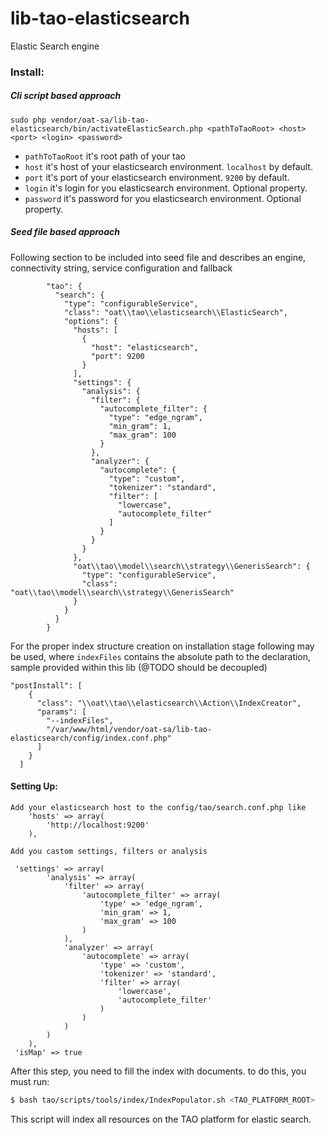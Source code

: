 # lib-tao-elasticsearch

Elastic Search engine

### Install:

##### Cli script based approach
```
sudo php vendor/oat-sa/lib-tao-elasticsearch/bin/activateElasticSearch.php <pathToTaoRoot> <host> <port> <login> <password>
```
 - `pathToTaoRoot` it's root path of your tao
 - `host` it's host of your elasticsearch environment. `localhost` by default.
 - `port` it's port of your elasticsearch environment. `9200` by default.
 - `login` it's login for you elasticsearch environment. Optional property.
 - `password` it's password for you elasticsearch environment. Optional property.
 
##### Seed file based approach

Following section to be included into seed file and describes an engine, connectivity string, service configuration and fallback  
```
        "tao": {
          "search": {
            "type": "configurableService",
            "class": "oat\\tao\\elasticsearch\\ElasticSearch",
            "options": {
              "hosts": [
                {
                  "host": "elasticsearch",
                  "port": 9200
                }
              ],
              "settings": {
                "analysis": {
                  "filter": {
                    "autocomplete_filter": {
                      "type": "edge_ngram",
                      "min_gram": 1,
                      "max_gram": 100
                    }
                  },
                  "analyzer": {
                    "autocomplete": {
                      "type": "custom",
                      "tokenizer": "standard",
                      "filter": [
                        "lowercase",
                        "autocomplete_filter"
                      ]
                    }
                  }
                }
              },
              "oat\\tao\\model\\search\\strategy\\GenerisSearch": {
                "type": "configurableService",
                "class": "oat\\tao\\model\\search\\strategy\\GenerisSearch"
              }
            }
          }
        }
```

For the proper index structure creation on installation stage following may be used, 
where `indexFiles` contains the absolute path to the declaration, sample provided within this lib (@TODO should be decoupled) 

```
"postInstall": [
    {
      "class": "\\oat\\tao\\elasticsearch\\Action\\IndexCreator",
      "params": [
        "--indexFiles",
        "/var/www/html/vendor/oat-sa/lib-tao-elasticsearch/config/index.conf.php"
      ]
    }
  ]
``` 
 

#### Setting Up:
```
Add your elasticsearch host to the config/tao/search.conf.php like 
    'hosts' => array(
        'http://localhost:9200'
    ),
   ``` 
   ``` 
Add you castom settings, filters or analysis

    'settings' => array(
           'analysis' => array(
               'filter' => array(
                   'autocomplete_filter' => array(
                       'type' => 'edge_ngram',
                       'min_gram' => 1,
                       'max_gram' => 100
                   )
               ),
               'analyzer' => array(
                   'autocomplete' => array(
                       'type' => 'custom',
                       'tokenizer' => 'standard',
                       'filter' => array(
                           'lowercase',
                           'autocomplete_filter'
                       )
                   )
               )
           )
       ),
    'isMap' => true
```

After this step, you need to fill the index with documents. to do this, you must run:

```bash
$ bash tao/scripts/tools/index/IndexPopulator.sh <TAO_PLATFORM_ROOT>
```

This script will index all resources on the TAO platform for elastic search.